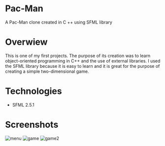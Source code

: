 # Pac-Man
A Pac-Man clone created in C ++ using SFML library

# Overwiew
This is one of my first projects. The purpose of its creation was to learn object-oriented programming in C++ and the use of external libraries. I used the SFML library because it is easy to learn and it is great for the purpose of creating a simple two-dimensional game.

# Technologies
- SFML 2.5.1

# Screenshots
![menu](https://user-images.githubusercontent.com/105949530/169694840-87b321b4-8de5-47d6-8fe6-9d20e5bc8f06.png)
![game](https://user-images.githubusercontent.com/105949530/169694845-1edf4930-caa8-4845-96c9-dd7343a80a6a.png)
![game2](https://user-images.githubusercontent.com/105949530/169714022-3b997efe-6504-4925-a9cc-57a90361b38a.png)
